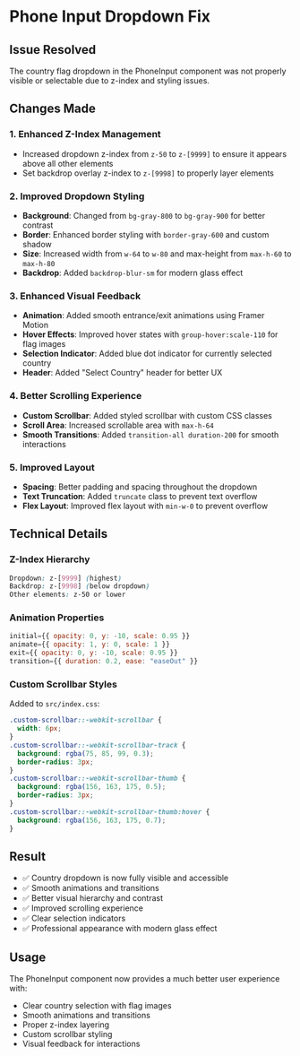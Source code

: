 # Phone Input Dropdown Fix

## Issue Resolved
The country flag dropdown in the PhoneInput component was not properly visible or selectable due to z-index and styling issues.

## Changes Made

### 1. Enhanced Z-Index Management
- Increased dropdown z-index from `z-50` to `z-[9999]` to ensure it appears above all other elements
- Set backdrop overlay z-index to `z-[9998]` to properly layer elements

### 2. Improved Dropdown Styling
- **Background**: Changed from `bg-gray-800` to `bg-gray-900` for better contrast
- **Border**: Enhanced border styling with `border-gray-600` and custom shadow
- **Size**: Increased width from `w-64` to `w-80` and max-height from `max-h-60` to `max-h-80`
- **Backdrop**: Added `backdrop-blur-sm` for modern glass effect

### 3. Enhanced Visual Feedback
- **Animation**: Added smooth entrance/exit animations using Framer Motion
- **Hover Effects**: Improved hover states with `group-hover:scale-110` for flag images
- **Selection Indicator**: Added blue dot indicator for currently selected country
- **Header**: Added "Select Country" header for better UX

### 4. Better Scrolling Experience
- **Custom Scrollbar**: Added styled scrollbar with custom CSS classes
- **Scroll Area**: Increased scrollable area with `max-h-64`
- **Smooth Transitions**: Added `transition-all duration-200` for smooth interactions

### 5. Improved Layout
- **Spacing**: Better padding and spacing throughout the dropdown
- **Text Truncation**: Added `truncate` class to prevent text overflow
- **Flex Layout**: Improved flex layout with `min-w-0` to prevent overflow

## Technical Details

### Z-Index Hierarchy
```css
Dropdown: z-[9999] (highest)
Backdrop: z-[9998] (below dropdown)
Other elements: z-50 or lower
```

### Animation Properties
```jsx
initial={{ opacity: 0, y: -10, scale: 0.95 }}
animate={{ opacity: 1, y: 0, scale: 1 }}
exit={{ opacity: 0, y: -10, scale: 0.95 }}
transition={{ duration: 0.2, ease: "easeOut" }}
```

### Custom Scrollbar Styles
Added to `src/index.css`:
```css
.custom-scrollbar::-webkit-scrollbar {
  width: 6px;
}
.custom-scrollbar::-webkit-scrollbar-track {
  background: rgba(75, 85, 99, 0.3);
  border-radius: 3px;
}
.custom-scrollbar::-webkit-scrollbar-thumb {
  background: rgba(156, 163, 175, 0.5);
  border-radius: 3px;
}
.custom-scrollbar::-webkit-scrollbar-thumb:hover {
  background: rgba(156, 163, 175, 0.7);
}
```

## Result
- ✅ Country dropdown is now fully visible and accessible
- ✅ Smooth animations and transitions
- ✅ Better visual hierarchy and contrast
- ✅ Improved scrolling experience
- ✅ Clear selection indicators
- ✅ Professional appearance with modern glass effect

## Usage
The PhoneInput component now provides a much better user experience with:
- Clear country selection with flag images
- Smooth animations and transitions
- Proper z-index layering
- Custom scrollbar styling
- Visual feedback for interactions 
